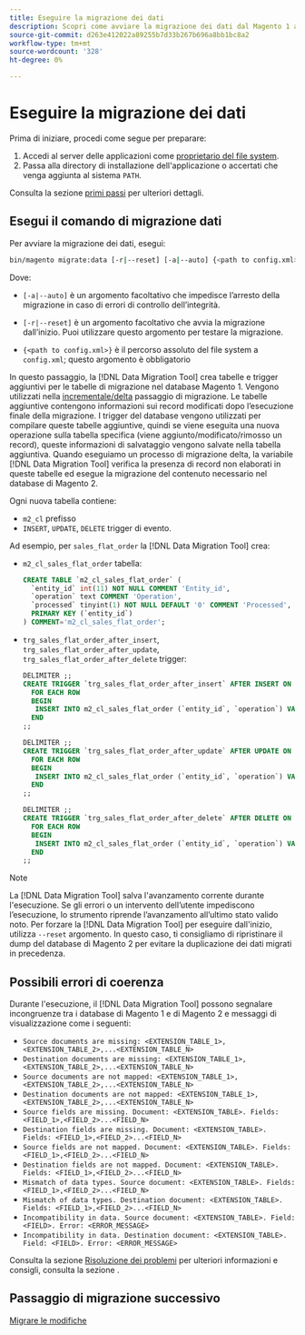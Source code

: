 ```yaml
---
title: Eseguire la migrazione dei dati
description: Scopri come avviare la migrazione dei dati dal Magento 1 al Magento 2 con [!DNL Data Migration Tool].
source-git-commit: d263e412022a89255b7d33b267b696a8bb1bc8a2
workflow-type: tm+mt
source-wordcount: '328'
ht-degree: 0%

---
```



# Eseguire la migrazione dei dati

Prima di iniziare, procedi come segue per preparare:

1. Accedi al server delle applicazioni come [proprietario del file system](../../../installation/prerequisites/file-system/overview.md).
1. Passa alla directory di installazione dell&#39;applicazione o accertati che venga aggiunta al sistema `PATH`.

Consulta la sezione [primi passi](overview.md#first-steps) per ulteriori dettagli.

## Esegui il comando di migrazione dati

Per avviare la migrazione dei dati, esegui:

```bash
bin/magento migrate:data [-r|--reset] [-a|--auto] {<path to config.xml>}
```

Dove:

* `[-a|--auto]` è un argomento facoltativo che impedisce l’arresto della migrazione in caso di errori di controllo dell’integrità.

* `[-r|--reset]` è un argomento facoltativo che avvia la migrazione dall’inizio. Puoi utilizzare questo argomento per testare la migrazione.

* `{<path to config.xml>}` è il percorso assoluto del file system a `config.xml`; questo argomento è obbligatorio

In questo passaggio, la [!DNL Data Migration Tool] crea tabelle e trigger aggiuntivi per le tabelle di migrazione nel database Magento 1. Vengono utilizzati nella [incrementale/delta](delta.md) passaggio di migrazione. Le tabelle aggiuntive contengono informazioni sui record modificati dopo l’esecuzione finale della migrazione. I trigger del database vengono utilizzati per compilare queste tabelle aggiuntive, quindi se viene eseguita una nuova operazione sulla tabella specifica (viene aggiunto/modificato/rimosso un record), queste informazioni di salvataggio vengono salvate nella tabella aggiuntiva. Quando eseguiamo un processo di migrazione delta, la variabile [!DNL Data Migration Tool] verifica la presenza di record non elaborati in queste tabelle ed esegue la migrazione del contenuto necessario nel database di Magento 2.

Ogni nuova tabella contiene:

* `m2_cl` prefisso
* `INSERT`, `UPDATE`, `DELETE` trigger di evento.

Ad esempio, per `sales_flat_order` la [!DNL Data Migration Tool] crea:

* `m2_cl_sales_flat_order` tabella:

   ```sql
   CREATE TABLE `m2_cl_sales_flat_order` (
     `entity_id` int(11) NOT NULL COMMENT 'Entity_id',
     `operation` text COMMENT 'Operation',
     `processed` tinyint(1) NOT NULL DEFAULT '0' COMMENT 'Processed',
     PRIMARY KEY (`entity_id`)
   ) COMMENT='m2_cl_sales_flat_order';
   ```

* `trg_sales_flat_order_after_insert`, `trg_sales_flat_order_after_update`, `trg_sales_flat_order_after_delete` trigger:

   ```sql
   DELIMITER ;;
   CREATE TRIGGER `trg_sales_flat_order_after_insert` AFTER INSERT ON `sales_flat_order`
     FOR EACH ROW
     BEGIN
      INSERT INTO m2_cl_sales_flat_order (`entity_id`, `operation`) VALUES (NEW.entity_id, 'INSERT')ON DUPLICATE KEY UPDATE operation = 'INSERT';
     END
   ;;
   
   DELIMITER ;;
   CREATE TRIGGER `trg_sales_flat_order_after_update` AFTER UPDATE ON `sales_flat_order`
     FOR EACH ROW
     BEGIN
      INSERT INTO m2_cl_sales_flat_order (`entity_id`, `operation`) VALUES (NEW.entity_id, 'UPDATE') ON DUPLICATE KEY UPDATE operation = 'UPDATE';
     END
   ;;
   
   DELIMITER ;;
   CREATE TRIGGER `trg_sales_flat_order_after_delete` AFTER DELETE ON `sales_flat_order`
     FOR EACH ROW
     BEGIN
      INSERT INTO m2_cl_sales_flat_order (`entity_id`, `operation`) VALUES (OLD.entity_id, 'DELETE')ON DUPLICATE KEY UPDATE operation = 'DELETE';
     END
   ;;
   ```

>[!NOTE]
>
>La [!DNL Data Migration Tool] salva l&#39;avanzamento corrente durante l&#39;esecuzione. Se gli errori o un intervento dell’utente impediscono l’esecuzione, lo strumento riprende l’avanzamento all’ultimo stato valido noto. Per forzare la [!DNL Data Migration Tool] per eseguire dall&#39;inizio, utilizza `--reset` argomento. In questo caso, ti consigliamo di ripristinare il dump del database di Magento 2 per evitare la duplicazione dei dati migrati in precedenza.


## Possibili errori di coerenza

Durante l&#39;esecuzione, il [!DNL Data Migration Tool] possono segnalare incongruenze tra i database di Magento 1 e di Magento 2 e messaggi di visualizzazione come i seguenti:

* `Source documents are missing: <EXTENSION_TABLE_1>,<EXTENSION_TABLE_2>,...<EXTENSION_TABLE_N>`
* `Destination documents are missing: <EXTENSION_TABLE_1>,<EXTENSION_TABLE_2>,...<EXTENSION_TABLE_N>`
* `Source documents are not mapped: <EXTENSION_TABLE_1>,<EXTENSION_TABLE_2>,...<EXTENSION_TABLE_N>`
* `Destination documents are not mapped: <EXTENSION_TABLE_1>,<EXTENSION_TABLE_2>,...<EXTENSION_TABLE_N>`
* `Source fields are missing. Document: <EXTENSION_TABLE>. Fields: <FIELD_1>,<FIELD_2>...<FIELD_N>`
* `Destination fields are missing. Document: <EXTENSION_TABLE>. Fields: <FIELD_1>,<FIELD_2>...<FIELD_N>`
* `Source fields are not mapped. Document: <EXTENSION_TABLE>. Fields: <FIELD_1>,<FIELD_2>...<FIELD_N>`
* `Destination fields are not mapped. Document: <EXTENSION_TABLE>. Fields: <FIELD_1>,<FIELD_2>...<FIELD_N>`
* `Mismatch of data types. Source document: <EXTENSION_TABLE>. Fields: <FIELD_1>,<FIELD_2>...<FIELD_N>`
* `Mismatch of data types. Destination document: <EXTENSION_TABLE>. Fields: <FIELD_1>,<FIELD_2>...<FIELD_N>`
* `Incompatibility in data. Source document: <EXTENSION_TABLE>. Field: <FIELD>. Error: <ERROR_MESSAGE>`
* `Incompatibility in data. Destination document: <EXTENSION_TABLE>. Field: <FIELD>. Error: <ERROR_MESSAGE>`

Consulta la sezione [Risoluzione dei problemi](https://support.magento.com/hc/en-us/articles/360033020451) per ulteriori informazioni e consigli, consulta la sezione .

## Passaggio di migrazione successivo

[Migrare le modifiche](delta.md)
